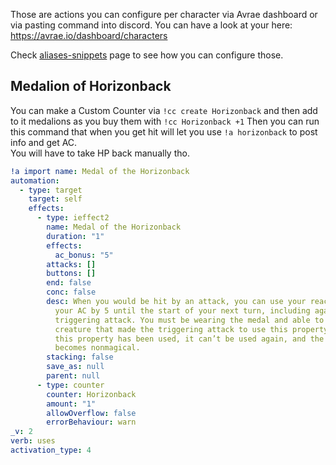 Those are actions you can configure per character via Avrae dashboard or via pasting command into discord.
You can have a look at your here: https://avrae.io/dashboard/characters

Check [aliases-snippets](https://github.com/Landsil/Avrae-Customizations/blob/main/aliases-snippets.md) page to see how you can configure those.

## Medalion of Horizonback
You can make a Custom Counter via `!cc create Horizonback` and then add to it medalions as you buy them with `!cc Horizonback +1`
Then you can run this command that when you get hit will let you use `!a horizonback` to post info and get AC.    
You will have to take HP back manually tho.
```yaml
!a import name: Medal of the Horizonback
automation:
  - type: target
    target: self
    effects:
      - type: ieffect2
        name: Medal of the Horizonback
        duration: "1"
        effects:
          ac_bonus: "5"
        attacks: []
        buttons: []
        end: false
        conc: false
        desc: When you would be hit by an attack, you can use your reaction to increase
          your AC by 5 until the start of your next turn, including against the
          triggering attack. You must be wearing the medal and able to see the
          creature that made the triggering attack to use this property. Once
          this property has been used, it can’t be used again, and the medal
          becomes nonmagical.
        stacking: false
        save_as: null
        parent: null
      - type: counter
        counter: Horizonback
        amount: "1"
        allowOverflow: false
        errorBehaviour: warn
_v: 2
verb: uses
activation_type: 4
```
